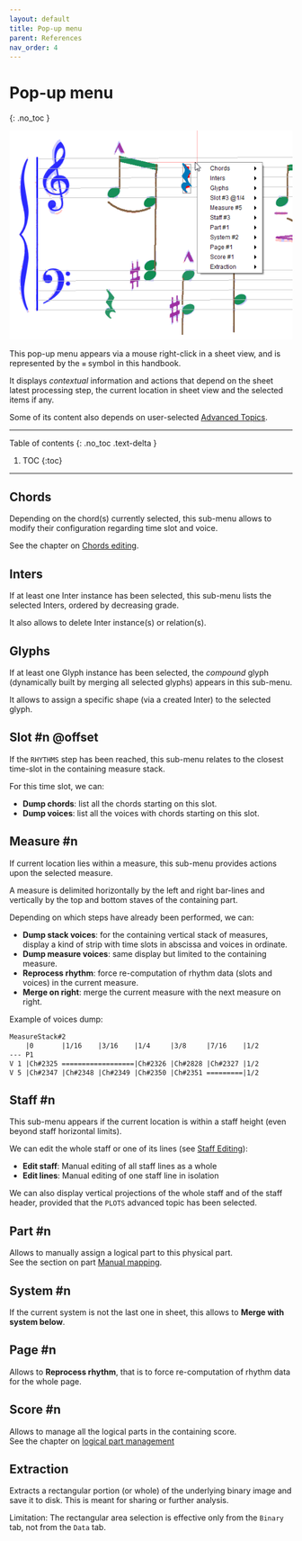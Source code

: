 ```yaml
---
layout: default
title: Pop-up menu
parent: References
nav_order: 4
---
```

# Pop-up menu
{: .no_toc }

![](../assets/images/popup_menu.png)

This pop-up menu appears via a mouse right-click in a sheet view,
and is represented by the ``≡`` symbol in this handbook.

It displays _contextual_ information and actions that depend on the sheet latest processing step,
the current location in sheet view and the selected items if any.

Some of its content also depends on user-selected [Advanced Topics](../advanced/topics.md).

---
Table of contents
{: .no_toc .text-delta }

1. TOC
{:toc}
---

## Chords
Depending on the chord(s) currently selected, this sub-menu allows to modify their configuration
regarding time slot and voice.

See the chapter on [Chords editing](../ui_tools/chords.md).

## Inters
If at least one Inter instance has been selected, this sub-menu lists the selected Inters,
ordered by decreasing grade.

It also allows to delete Inter instance(s) or relation(s).

## Glyphs
If at least one Glyph instance has been selected, the _compound_ glyph
(dynamically built by merging all selected glyphs) appears in this sub-menu.

It allows to assign a specific shape (via a created Inter) to the selected glyph.

## Slot #n @offset
If the `RHYTHMS` step has been reached, this sub-menu relates to the closest time-slot
in the containing measure stack.

For this time slot, we can:
* **Dump chords**: list all the chords starting on this slot.
* **Dump voices**: list all the voices with chords starting on this slot.

## Measure #n
If current location lies within a measure, this sub-menu provides actions upon the selected measure.

A measure is delimited horizontally by the left and right bar-lines and vertically by
the top and bottom staves of the containing part.

Depending on which steps have already been performed, we can:
* **Dump stack voices**: for the containing vertical stack of measures, display a kind of strip
with time slots in abscissa and voices in ordinate.
* **Dump measure voices**: same display but limited to the containing measure.
* **Reprocess rhythm**: force re-computation of rhythm data (slots and voices) in the current measure.
* **Merge on right**: merge the current measure with the next measure on right.

Example of voices dump:
```
MeasureStack#2
    |0       |1/16    |3/16    |1/4     |3/8     |7/16    |1/2
--- P1
V 1 |Ch#2325 ==================|Ch#2326 |Ch#2828 |Ch#2327 |1/2
V 5 |Ch#2347 |Ch#2348 |Ch#2349 |Ch#2350 |Ch#2351 =========|1/2
```

## Staff #n
This sub-menu appears if the current location is within a staff height
(even beyond staff horizontal limits).

We can edit the whole staff or one of its lines (see [Staff Editing](../ui_tools/staff_editor.md)):
- **Edit staff**: Manual editing of all staff lines as a whole
- **Edit lines**: Manual editing of one staff line in isolation

We can also display vertical projections of the whole staff and of the staff header,
provided that the ``PLOTS`` advanced topic has been selected.

## Part #n
Allows to manually assign a logical part to this physical part.  
See the section on part [Manual mapping](../specific/logical_parts.md#manual-mapping).

## System #n
If the current system is not the last one in sheet, this allows to **Merge with system below**.

## Page #n
Allows to **Reprocess rhythm**, that is to force re-computation of rhythm data for the whole page.

## Score #n
Allows to manage all the logical parts in the containing score.  
See the chapter on [logical part management](../specific/logical_parts.md)

## Extraction
Extracts a rectangular portion (or whole) of the underlying binary image and save it to disk.
This is meant for sharing or further analysis.

Limitation: The rectangular area selection is effective only from the `Binary` tab,
not from the `Data` tab.
